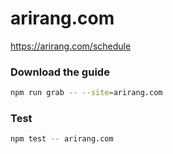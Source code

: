 # arirang.com

https://arirang.com/schedule

### Download the guide

```sh
npm run grab -- --site=arirang.com
```

### Test

```sh
npm test -- arirang.com
```

